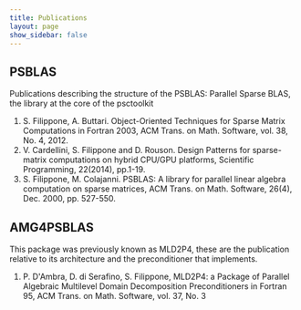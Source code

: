 ```yaml
---
title: Publications
layout: page
show_sidebar: false
---
```


## PSBLAS
Publications describing the structure of the PSBLAS: Parallel Sparse BLAS, the library at the core of the psctoolkit
1. S. Filippone, A. Buttari. Object-Oriented Techniques for Sparse Matrix Computations in Fortran 2003, ACM Trans. on Math. Software, vol. 38, No. 4, 2012.
2. V. Cardellini, S. Filippone and D. Rouson. Design Patterns for sparse-matrix computations on hybrid CPU/GPU platforms, Scientific Programming, 22(2014), pp.1-19.
3. S. Filippone, M. Colajanni. PSBLAS: A library for parallel linear algebra computation on sparse matrices, ACM Trans. on Math. Software, 26(4), Dec. 2000, pp. 527-550.

## AMG4PSBLAS
This package was previously known as MLD2P4, these are the publication relative to its architecture and the preconditioner that implements.
1. P. D'Ambra, D. di Serafino, S. Filippone, MLD2P4: a Package of Parallel Algebraic Multilevel Domain Decomposition Preconditioners in Fortran 95, ACM Trans. on Math. Software, vol. 37, No. 3
